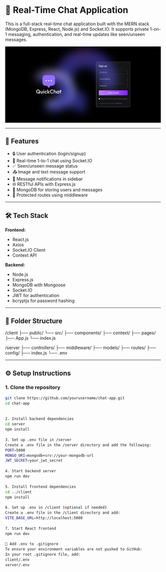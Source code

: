 # 💬 Real-Time Chat Application

This is a full-stack real-time chat application built with the MERN stack (MongoDB, Express, React, Node.js) and Socket.IO. It supports private 1-on-1 messaging, authentication, and real-time updates like seen/unseen messages.

![Home Page](./client/public/homepage.png)

---

## 🚀 Features

- 🔒 User authentication (login/signup)
- 💬 Real-time 1-to-1 chat using Socket.IO
- ✅ Seen/unseen message status
- 📤 Image and text message support
- 🔔 Message notifications in sidebar
- 🌐 RESTful APIs with Express.js
- 🧠 MongoDB for storing users and messages
- 🔧 Protected routes using middleware

---

## 🛠 Tech Stack

**Frontend:**  
- React.js  
- Axios  
- Socket.IO Client  
- Context API

**Backend:**  
- Node.js  
- Express.js  
- MongoDB with Mongoose  
- Socket.IO  
- JWT for authentication  
- bcryptjs for password hashing  

---

## 📂 Folder Structure

/client
├── public/
└── src/
├── components/
├── context/
├── pages/
├── App.js
└── index.js

/server
├── controllers/
├── middleware/
├── models/
├── routes/
├── config/
├── index.js
└── .env



---

## ⚙️ Setup Instructions

### 1. Clone the repository

```bash
git clone https://github.com/yourusername/chat-app.git
cd chat-app


2. Install backend dependencies
cd server
npm install

3. Set up .env file in /server
Create a .env file in the /server directory and add the following:
PORT=5000
MONGO_URI=mongodb+srv://your-mongodb-url
JWT_SECRET=your_jwt_secret

4. Start backend server
npm run dev

5. Install frontend dependencies
cd ../client
npm install

6. Set up .env in /client (optional if needed)
Create a .env file in the /client directory and add:
VITE_BASE_URL=http://localhost:5000

7. Start React frontend
npm run dev

🔐 Add .env to .gitignore
To ensure your environment variables are not pushed to GitHub:
In your root .gitignore file, add:
client/.env
server/.env






